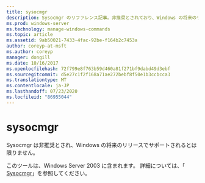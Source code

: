 ```yaml
---
title: sysocmgr
description: Sysocmgr のリファレンス記事。非推奨とされており、Windows の将来のリリースでサポートされるとは限りません。
ms.prod: windows-server
ms.technology: manage-windows-commands
ms.topic: article
ms.assetid: 9ab50021-7433-4fac-92be-f164b2c7453a
author: coreyp-at-msft
ms.author: coreyp
manager: dongill
ms.date: 10/16/2017
ms.openlocfilehash: 72f799e8f763b59d460a81f271bf9dabd49d3ebf
ms.sourcegitcommit: d5e27c1f2f168a71ae272bebf8f50e1b3ccbcca3
ms.translationtype: MT
ms.contentlocale: ja-JP
ms.lasthandoff: 07/23/2020
ms.locfileid: "86955044"
---
```

# <a name="sysocmgr"></a>sysocmgr

Sysocmgr は非推奨とされ、Windows の将来のリリースでサポートされるとは限りません。

このツールは、Windows Server 2003 に含まれます。 詳細については、「 [Sysocmgr](/previous-versions/orphan-topics/ws.10/cc773290(v=ws.10))」を参照してください。
